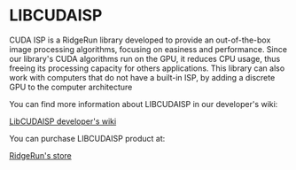 # LIBCUDAISP

CUDA ISP is a RidgeRun library developed to provide an out-of-the-box image processing algorithms, focusing on easiness and performance. Since our library's CUDA algorithms run on the GPU, it reduces CPU usage, thus freeing its processing capacity for others applications. This library can also work with computers that do not have a built-in ISP, by adding a discrete GPU to the computer architecture

You can find more information about LIBCUDAISP in our developer's wiki:

[LibCUDAISP developer's wiki](https://developer.ridgerun.com/wiki/index.php/CUDA_ISP_for_NVIDIA_Jetson)

You can purchase LIBCUDAISP product at:

[RidgeRun's store](https://shop.ridgerun.com/products/libcudaisp)